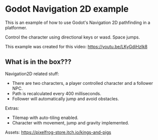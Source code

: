 # Godot Navigation 2D example

This is an example of how to use Godot's Navigation 2D pathfinding in a platformer.

Control the character using directional keys or wasd. Space jumps.

This example was created for this video: https://youtu.be/LKyGdiHzIk8

## What is in the box???

Navigation2D related stuff:
- There are two characters, a player controlled character and a follower NPC.
- Path is recalculated every 400 milliseconds.
- Follower will automatically jump and avoid obstacles.

Extras:
- Tilemap with auto-tiling enabled.
- Character with movement, jump and gravity implemented.

Assets: https://pixelfrog-store.itch.io/kings-and-pigs

